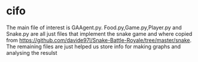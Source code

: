 # cifo

The main file of interest is GAAgent.py. 
Food.py,Game.py,Player.py and Snake.py are all just files that implement the snake game and where copied from https://github.com/davide97l/Snake-Battle-Royale/tree/master/snake.
The remaining files are just helped us store info for making graphs and analysing the resulst
